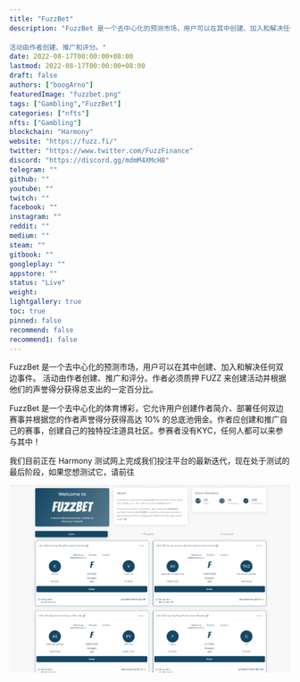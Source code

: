 ```yaml
---
title: "FuzzBet"
description: "FuzzBet 是一个去中心化的预测市场，用户可以在其中创建、加入和解决任何双边事件。

活动由作者创建、推广和评分。"
date: 2022-08-17T00:00:00+08:00
lastmod: 2022-08-17T00:00:00+08:00
draft: false
authors: ["boogArno"]
featuredImage: "fuzzbet.png"
tags: ["Gambling","FuzzBet"]
categories: ["nfts"]
nfts: ["Gambling"]
blockchain: "Harmony"
website: "https://fuzz.fi/"
twitter: "https://www.twitter.com/FuzzFinance"
discord: "https://discord.gg/mdmM4XMcH8"
telegram: ""
github: ""
youtube: ""
twitch: ""
facebook: ""
instagram: ""
reddit: ""
medium: ""
steam: ""
gitbook: ""
googleplay: ""
appstore: ""
status: "Live"
weight: 
lightgallery: true
toc: true
pinned: false
recommend: false
recommend1: false
---
```

FuzzBet 是一个去中心化的预测市场，用户可以在其中创建、加入和解决任何双边事件。
活动由作者创建、推广和评分。作者必须质押 FUZZ 来创建活动并根据他们的声誉得分获得总支出的一定百分比。

FuzzBet 是一个去中心化的体育博彩，它允许用户创建作者简介、部署任何双边赛事并根据您的作者声誉得分获得高达 10% 的总底池佣金。作者应创建和推广自己的赛事，创建自己的独特投注道具社区。参赛者没有KYC，任何人都可以来参与其中！

我们目前正在 Harmony 测试网上完成我们投注平台的最新迭代，现在处于测试的最后阶段，如果您想测试它，请前往

![fuzzbet-dapp-gambling-harmony-image1_4d08348fee809fb67099e8738ef7d7b2](fuzzbet-dapp-gambling-harmony-image1_4d08348fee809fb67099e8738ef7d7b2.png)

